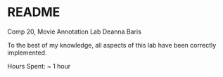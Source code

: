 README
======
Comp 20, Movie Annotation Lab
Deanna Baris

To the best of my knowledge, all aspects of this lab have been correctly implemented.

Hours Spent: 
~ 1 hour